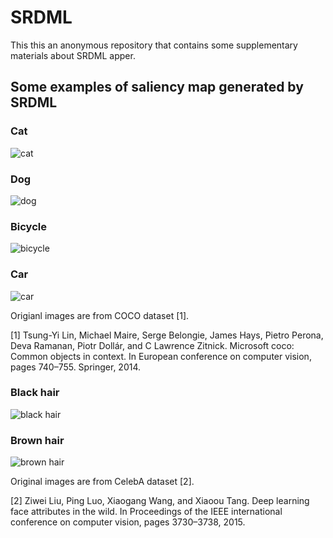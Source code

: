 # SRDML

This this an anonymous repository that contains some supplementary materials about SRDML apper.

## Some examples of saliency map generated by SRDML

### Cat
![cat](https://user-images.githubusercontent.com/43455162/128928522-34fdef1a-ec76-4dd0-8bcb-bb43208f55c0.jpg)

### Dog
![dog](https://user-images.githubusercontent.com/43455162/128928632-9bc3f3c0-ea08-48c1-96f4-65c69ace82e8.jpg)

### Bicycle
![bicycle](https://user-images.githubusercontent.com/43455162/128928648-947c5ba9-50dd-426d-8665-8d1022ead333.jpg)

### Car
![car](https://user-images.githubusercontent.com/43455162/128928667-fff4f873-94ad-4766-be56-c2a7c50adc13.jpg)

Origianl images are from COCO dataset [1].

[1] Tsung-Yi Lin, Michael Maire, Serge Belongie, James Hays, Pietro Perona, Deva Ramanan, Piotr Dollár, and C Lawrence Zitnick. Microsoft coco: Common objects in context. In European conference on computer vision, pages 740–755. Springer, 2014.

### Black hair
![black hair](https://user-images.githubusercontent.com/43455162/129591024-4f628df4-0583-4b4b-82c0-b70bf5a8ffc3.jpg)

### Brown hair
![brown hair](https://user-images.githubusercontent.com/43455162/129591048-46163b22-a643-43ea-86f3-bc9e892eb783.jpg)

Original images are from CelebA dataset [2].

[2] Ziwei Liu, Ping Luo, Xiaogang Wang, and Xiaoou Tang. Deep learning face attributes in the wild. In Proceedings of the IEEE international conference on computer vision, pages 3730–3738, 2015.
